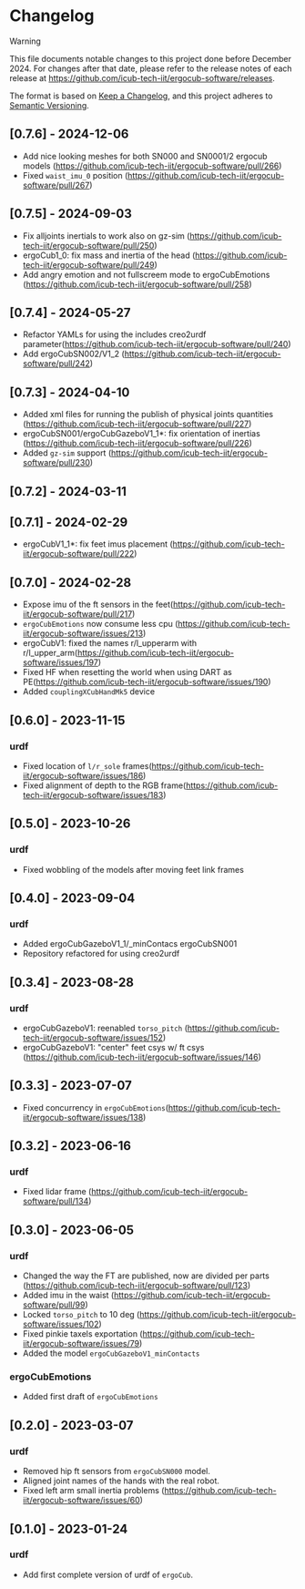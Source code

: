 # Changelog

> [!warning]
> This file documents notable changes to this project done before December 2024. 
For changes after that date, please refer to the release notes of each release at https://github.com/icub-tech-iit/ergocub-software/releases.


The format is based on [Keep a Changelog](https://keepachangelog.com/en/1.0.0/),
and this project adheres to [Semantic Versioning](https://semver.org/spec/v2.0.0.html).

## [0.7.6] - 2024-12-06
- Add nice looking meshes for both SN000 and SN0001/2 ergocub models (https://github.com/icub-tech-iit/ergocub-software/pull/266)
- Fixed `waist_imu_0` position (https://github.com/icub-tech-iit/ergocub-software/pull/267)

## [0.7.5] - 2024-09-03
- Fix alljoints inertials to work also on gz-sim (https://github.com/icub-tech-iit/ergocub-software/pull/250)
- ergoCub1_0: fix mass and inertia of the head (https://github.com/icub-tech-iit/ergocub-software/pull/249)
- Add angry emotion and not fullscreem mode to ergoCubEmotions (https://github.com/icub-tech-iit/ergocub-software/pull/258)

## [0.7.4] - 2024-05-27

- Refactor YAMLs for using the includes creo2urdf parameter(https://github.com/icub-tech-iit/ergocub-software/pull/240)
- Add ergoCubSN002/V1_2 (https://github.com/icub-tech-iit/ergocub-software/pull/242)

## [0.7.3] - 2024-04-10

- Added xml files for running the publish of physical joints quantities (https://github.com/icub-tech-iit/ergocub-software/pull/227)
- ergoCubSN001/ergoCubGazeboV1_1*: fix orientation of inertias (https://github.com/icub-tech-iit/ergocub-software/pull/226)
- Added `gz-sim` support (https://github.com/icub-tech-iit/ergocub-software/pull/230)

## [0.7.2] - 2024-03-11

## [0.7.1] - 2024-02-29

- ergoCubV1_1*: fix feet imus placement (https://github.com/icub-tech-iit/ergocub-software/pull/222)

## [0.7.0] - 2024-02-28

- Expose imu of the ft sensors in the feet(https://github.com/icub-tech-iit/ergocub-software/pull/217)
- `ergoCubEmotions` now consume less cpu (https://github.com/icub-tech-iit/ergocub-software/issues/213)
- ergoCubV1: fixed the names r/l_upperarm with r/l_upper_arm(https://github.com/icub-tech-iit/ergocub-software/issues/197)
- Fixed HF when resetting the world when using DART as PE(https://github.com/icub-tech-iit/ergocub-software/issues/190)
- Added `couplingXCubHandMk5` device

## [0.6.0] - 2023-11-15

### urdf
- Fixed location of `l/r_sole` frames(https://github.com/icub-tech-iit/ergocub-software/issues/186)
- Fixed alignment of depth to the RGB frame(https://github.com/icub-tech-iit/ergocub-software/issues/183)

## [0.5.0] - 2023-10-26

### urdf
- Fixed wobbling of the models after moving feet link frames

## [0.4.0] - 2023-09-04

### urdf
- Added ergoCubGazeboV1_1/_minContacs ergoCubSN001
- Repository refactored for using creo2urdf

## [0.3.4] - 2023-08-28

### urdf
- ergoCubGazeboV1: reenabled `torso_pitch` (https://github.com/icub-tech-iit/ergocub-software/issues/152)
- ergoCubGazeboV1: "center" feet csys w/ ft csys (https://github.com/icub-tech-iit/ergocub-software/issues/146)

## [0.3.3] - 2023-07-07

- Fixed concurrency in `ergoCubEmotions`(https://github.com/icub-tech-iit/ergocub-software/issues/138)

## [0.3.2] - 2023-06-16

### urdf
- Fixed lidar frame (https://github.com/icub-tech-iit/ergocub-software/pull/134)

## [0.3.0] - 2023-06-05

### urdf

- Changed the way the FT are published, now are divided per parts (https://github.com/icub-tech-iit/ergocub-software/pull/123)
- Added imu in the waist (https://github.com/icub-tech-iit/ergocub-software/pull/99)
- Locked `torso_pitch` to 10 deg (https://github.com/icub-tech-iit/ergocub-software/issues/102)
- Fixed pinkie taxels exportation (https://github.com/icub-tech-iit/ergocub-software/issues/79)
- Added the model `ergoCubGazeboV1_minContacts`

### ergoCubEmotions
- Added first draft of `ergoCubEmotions`

## [0.2.0] - 2023-03-07

### urdf
- Removed hip ft sensors from `ergoCubSN000` model.
- Aligned joint names of the hands with the real robot.
- Fixed left arm small inertia problems (https://github.com/icub-tech-iit/ergocub-software/issues/60)

## [0.1.0] - 2023-01-24

### urdf
- Add first complete version of urdf of `ergoCub`.
